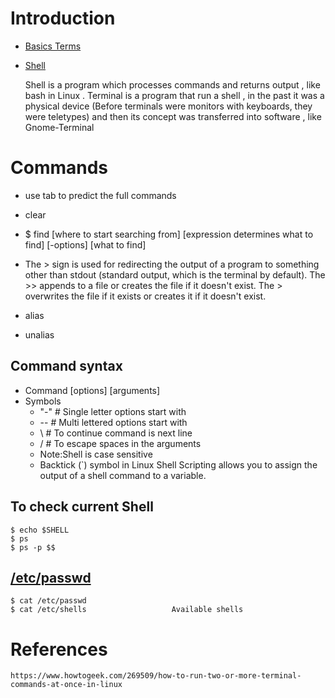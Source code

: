 # Introduction

* [Basics Terms](https://www.futurehosting.com/blog/linux-basics-terminal-shell-console-what-is-the-difference/)

* [Shell](http://linuxcommand.org/lc3_lts0010.php)

    Shell is a program which processes commands and returns output , like bash in Linux . Terminal is a program that run a shell , in the past it was a physical device (Before terminals were monitors with keyboards, they were teletypes) and then its concept was transferred into software , like Gnome-Terminal

# Commands
* use tab to predict the full commands

* clear

* $ find [where to start searching from] [expression determines what to find] [-options] [what to find]

* The > sign is used for redirecting the output of a program to something other than stdout (standard output, which is the terminal by default). The >> appends to a file or creates the file if it doesn't exist. The > overwrites the file if it exists or creates it if it doesn't exist.

* alias
* unalias


## Command syntax 
* Command  [options] [arguments]
* Symbols
    * "-"   # Single letter options start with
    * --    # Multi lettered options start with
    * \     # To continue command is next line
    * /     # To escape  spaces in the arguments
    * Note:Shell is case sensitive
    * Backtick (`) symbol in Linux Shell Scripting allows you to assign the output of a shell command to a variable.

## To check current Shell
    $ echo $SHELL                      
    $ ps
    $ ps -p $$
     
## [/etc/passwd](https://linuxize.com/post/etc-passwd-file/)
    $ cat /etc/passwd  
    $ cat /etc/shells                   Available shells 


# References
    https://www.howtogeek.com/269509/how-to-run-two-or-more-terminal-commands-at-once-in-linux
    
    